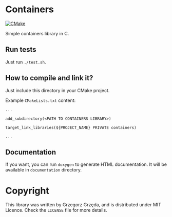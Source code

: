 # Containers
[![CMake](https://github.com/grzegorz-grzeda/containers/actions/workflows/cmake.yml/badge.svg)](https://github.com/grzegorz-grzeda/containers/actions/workflows/cmake.yml)

Simple containers library in C.

## Run tests
Just run `./test.sh`.

## How to compile and link it?

Just include this directory in your CMake project.

Example `CMakeLists.txt` content:
```
...

add_subdirectory(<PATH TO CONTAINERS LIBRARY>)

target_link_libraries(${PROJECT_NAME} PRIVATE containers)

...
```

## Documentation
If you want, you can run `doxygen` to generate HTML documentation. It will be available in `documentation` 
directory.


# Copyright
This library was written by Grzegorz Grzęda, and is distributed under MIT Licence. Check the `LICENSE` file for
more details.